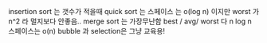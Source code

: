 insertion sort 는 갯수가 적을때
quick sort 는 스페이스 는 o(log n) 이지만 worst 가 n^2 라 멀지보다 안좋음..
merge sort 는 가장무난함 best / avg/ worst 다 n log n 스페이스는 o(n)
bubble 과 selection은 그냥 교육용!
